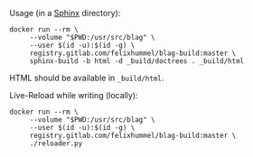 Usage (in a [Sphinx](https://www.sphinx-doc.org/) directory):
```
docker run --rm \
     --volume "$PWD:/usr/src/blag" \
     --user $(id -u):$(id -g) \
     registry.gitlab.com/felixhummel/blag-build:master \
     sphinx-build -b html -d _build/doctrees . _build/html
```

HTML should be available in `_build/html`.

Live-Reload while writing (locally):
```
docker run --rm \
     --volume "$PWD:/usr/src/blag" \
     --user $(id -u):$(id -g) \
     registry.gitlab.com/felixhummel/blag-build:master \
     ./reloader.py
```

